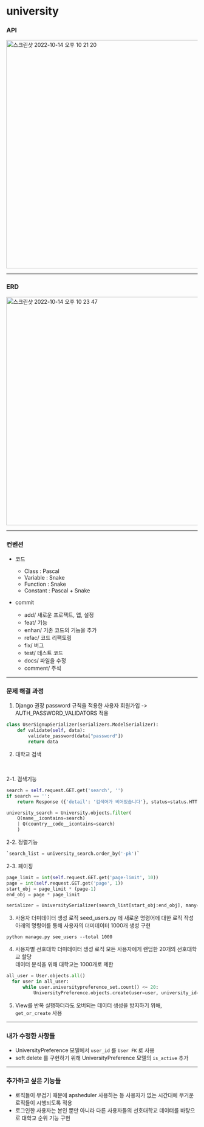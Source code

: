 # university


### API
<img width="600" alt="스크린샷 2022-10-14 오후 10 21 20" src="https://user-images.githubusercontent.com/104303285/195862324-d2d55c3f-240b-4dab-a542-71d3dd1b8a61.png">

---

### ERD
<img width="600" alt="스크린샷 2022-10-14 오후 10 23 47" src="https://user-images.githubusercontent.com/104303285/195862393-805db56f-7bef-4e42-84ed-04a483d467e7.png">

---

### 컨벤션
- 코드
    - Class : Pascal
    - Variable : Snake
    - Function : Snake
    - Constant : Pascal + Snake
    
- commit
    - add/ 새로운 프로젝트, 앱, 설정
    - feat/ 기능
    - enhan/ 기존 코드의 기능을 추가
    - refac/ 코드 리팩토링
    - fix/ 버그
    - test/ 테스트 코드
    - docs/ 파일을 수정
    - comment/ 주석

---

### 문제 해결 과정

1. Django 권장 password 규칙을 적용한 사용자 회원가입 -> AUTH_PASSWORD_VALIDATORS 적용

```python
class UserSignupSerializer(serializers.ModelSerializer):
    def validate(self, data):
        validate_password(data["password"])
        return data
```

2. 대학교 검색

<br>

2-1. 검색기능
```python
search = self.request.GET.get('search', '')
if search == '':
    return Response ({'detail': '검색어가 비어있습니다'}, status=status.HTTP_404_NOT_FOUND)

university_search = University.objects.filter(
    Q(name__icontains=search) 
    | Q(country__code__icontains=search)
    )
```

2-2. 정렬기능
```python
`search_list = university_search.order_by('-pk')`
````

2-3. 페이징
```python
page_limit = int(self.request.GET.get('page-limit', 10))
page = int(self.request.GET.get('page', 1))
start_obj = page_limit * (page-1)
end_obj = page * page_limit

serializer = UniversitySerializer(search_list[start_obj:end_obj], many=True)
````

3. 사용자 더미데이터 생성 로직
seed_users.py 에 새로운 명령어에 대한 로직 작성<br>
아래의 명령어를 통해 사용자의 더미데이터 1000개 생성 구현
```shell
python manage.py see_users --total 1000
```

4. 사용자별 선호대학 더미데이터 생성 로직
모든 사용자에게 랜덤한 20개의 선호대학교 할당 <br>
데이터 분석을 위해 대학교는 1000개로 제한

```python
all_user = User.objects.all()
  for user in all_user:
      while user.universitypreference_set.count() <= 20:
          UniversityPreference.objects.create(user=user, university_id=randrange(1,1000))
```

5. View를 반복 실행하더라도 오버되는 데이터 생성을 방지하기 위해, `get_or_create` 사용

---

### 내가 수정한 사항들
- UniversityPreference 모델에서 `user_id` 를 `User FK` 로 사용
- soft delete 를 구현하기 위해 UniversityPreference 모델의 `is_active` 추가

---

### 추가하고 싶은 기능들
- 로직들이 무겁기 때문에 apsheduler 사용하는 등 사용자가 없는 시간대에 무거운 로직들이 시행되도록 적용
- 로그인한 사용자는 본인 뿐만 아니라 다른 사용자들의 선호대학교 데이터를 바탕으로 대학교 순위 기능 구현

